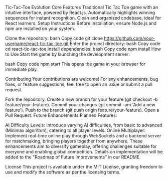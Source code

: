 
Tic-Tac-Toe Evolution
Core Features
Traditional Tic Tac Toe game with an intuitive interface, powered by React.js.
Automatically highlights winning sequences for instant recognition.
Clean and organized codebase, ideal for React learners.
Setup Instructions
Before installation, ensure Node.js and npm are installed on your system.

Clone the repository:
bash
Copy code
git clone https://github.com/your-username/react-tic-tac-toe.git
Enter the project directory:
bash
Copy code
cd react-tic-tac-toe
Install dependencies:
bash
Copy code
npm install
How to Use
Start the game by launching the development server:

bash
Copy code
npm start
This opens the game in your browser for immediate play.

Contributing
Your contributions are welcome! For any enhancements, bug fixes, or feature suggestions, feel free to open an issue or submit a pull request.

Fork the repository.
Create a new branch for your feature (git checkout -b feature/your-feature).
Commit your changes (git commit -am 'Add a new feature').
Push to the branch (git push origin feature/your-feature).
Open a Pull Request.
Future Enhancements
Planned Features:

AI Difficulty Levels: Introduce varying AI difficulties, from basic to advanced (Minimax algorithm), catering to all player levels.
Online Multiplayer: Implement real-time online play through WebSockets and a backend server for matchmaking, bringing players together from anywhere.
These enhancements aim to diversify gameplay, offering challenges suitable for everyone and enabling global competition. Details on implementation will be added to the "Roadmap of Future Improvements" in our README.

License
This project is available under the MIT License, granting freedom to use and modify the software as per the licensing terms.





